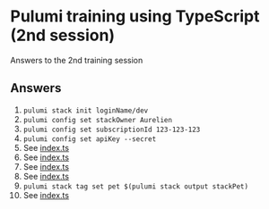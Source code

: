 # Pulumi training using TypeScript (2nd session)
Answers to the 2nd training session

## Answers ##

1. `pulumi stack init loginName/dev`
2. `pulumi config set stackOwner Aurelien`
3. `pulumi config set subscriptionId 123-123-123`
4. `pulumi config set apiKey --secret`
5. See [index.ts](index.ts)
6. See [index.ts](index.ts)
7. See [index.ts](index.ts)
8. See [index.ts](index.ts)
9. `pulumi stack tag set pet $(pulumi stack output stackPet)`
10. See [index.ts](index.ts)